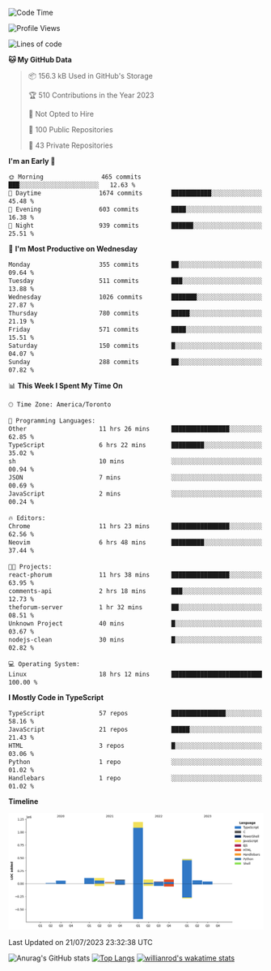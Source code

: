 <!--START_SECTION:waka-->
![Code Time](http://img.shields.io/badge/Code%20Time-421%20hrs%2040%20mins-blue)

![Profile Views](http://img.shields.io/badge/Profile%20Views-0-blue)

![Lines of code](https://img.shields.io/badge/From%20Hello%20World%20I%27ve%20Written-2.4%20million%20lines%20of%20code-blue)

**🐱 My GitHub Data** 

> 📦 156.3 kB Used in GitHub's Storage 
 > 
> 🏆 510 Contributions in the Year 2023
 > 
> 🚫 Not Opted to Hire
 > 
> 📜 100 Public Repositories 
 > 
> 🔑 43 Private Repositories 
 > 
**I'm an Early 🐤** 

```text
🌞 Morning                465 commits         ███░░░░░░░░░░░░░░░░░░░░░░   12.63 % 
🌆 Daytime                1674 commits        ███████████░░░░░░░░░░░░░░   45.48 % 
🌃 Evening                603 commits         ████░░░░░░░░░░░░░░░░░░░░░   16.38 % 
🌙 Night                  939 commits         ██████░░░░░░░░░░░░░░░░░░░   25.51 % 
```
📅 **I'm Most Productive on Wednesday** 

```text
Monday                   355 commits         ██░░░░░░░░░░░░░░░░░░░░░░░   09.64 % 
Tuesday                  511 commits         ███░░░░░░░░░░░░░░░░░░░░░░   13.88 % 
Wednesday                1026 commits        ███████░░░░░░░░░░░░░░░░░░   27.87 % 
Thursday                 780 commits         █████░░░░░░░░░░░░░░░░░░░░   21.19 % 
Friday                   571 commits         ████░░░░░░░░░░░░░░░░░░░░░   15.51 % 
Saturday                 150 commits         █░░░░░░░░░░░░░░░░░░░░░░░░   04.07 % 
Sunday                   288 commits         ██░░░░░░░░░░░░░░░░░░░░░░░   07.82 % 
```


📊 **This Week I Spent My Time On** 

```text
🕑︎ Time Zone: America/Toronto

💬 Programming Languages: 
Other                    11 hrs 26 mins      ████████████████░░░░░░░░░   62.85 % 
TypeScript               6 hrs 22 mins       █████████░░░░░░░░░░░░░░░░   35.02 % 
sh                       10 mins             ░░░░░░░░░░░░░░░░░░░░░░░░░   00.94 % 
JSON                     7 mins              ░░░░░░░░░░░░░░░░░░░░░░░░░   00.69 % 
JavaScript               2 mins              ░░░░░░░░░░░░░░░░░░░░░░░░░   00.24 % 

🔥 Editors: 
Chrome                   11 hrs 23 mins      ████████████████░░░░░░░░░   62.56 % 
Neovim                   6 hrs 48 mins       █████████░░░░░░░░░░░░░░░░   37.44 % 

🐱‍💻 Projects: 
react-phorum             11 hrs 38 mins      ████████████████░░░░░░░░░   63.95 % 
comments-api             2 hrs 18 mins       ███░░░░░░░░░░░░░░░░░░░░░░   12.73 % 
theforum-server          1 hr 32 mins        ██░░░░░░░░░░░░░░░░░░░░░░░   08.51 % 
Unknown Project          40 mins             █░░░░░░░░░░░░░░░░░░░░░░░░   03.67 % 
nodejs-clean             30 mins             █░░░░░░░░░░░░░░░░░░░░░░░░   02.82 % 

💻 Operating System: 
Linux                    18 hrs 12 mins      █████████████████████████   100.00 % 
```

**I Mostly Code in TypeScript** 

```text
TypeScript               57 repos            ███████████████░░░░░░░░░░   58.16 % 
JavaScript               21 repos            █████░░░░░░░░░░░░░░░░░░░░   21.43 % 
HTML                     3 repos             █░░░░░░░░░░░░░░░░░░░░░░░░   03.06 % 
Python                   1 repo              ░░░░░░░░░░░░░░░░░░░░░░░░░   01.02 % 
Handlebars               1 repo              ░░░░░░░░░░░░░░░░░░░░░░░░░   01.02 % 
```



**Timeline**

![Lines of Code chart](https://raw.githubusercontent.com/wise-introvert/wise-introvert/master/assets/bar_graph.png)


 Last Updated on 21/07/2023 23:32:38 UTC
<!--END_SECTION:waka-->

![Anurag's GitHub stats](https://github-readme-stats.vercel.app/api?username=wise-introvert&count_private=true&show_icons=true)
[![Top Langs](https://github-readme-stats.vercel.app/api/top-langs/?username=wise-introvert&langs_count=10)](https://github.com/anuraghazra/github-readme-stats)
[![willianrod's wakatime stats](https://github-readme-stats.vercel.app/api/wakatime?username=wiseintrovert)](https://github.com/anuraghazra/github-readme-stats)
